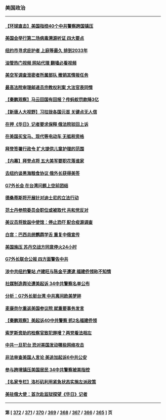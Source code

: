 ### 美国政治
---
#### [【环球直击】美国指控40个中共警察跨国镇压](../../pages/ncid1078159/n13976003.md?04192045) 
#### [美国会举行第二场病毒溯源听证 四大要点](../../pages/ncid1078159/n13975982.md?04192045) 
#### [纽约市寻求庇护者 上庭等最久 排到2033年](../../pages/ncid1078159/n13976140.md?04192045) 
#### [油管热门视频 网站代理 翻墙必看视频](http://138.2.39.72:81/youtube.html?epic-marker?04192045)
#### [美空军调查泄密者所属部队 撤销其情报任务](../../pages/ncid1078159/n13975986.md?04192045) 
#### [最高法院审理邮递员宗教权利案 大法官表同情](../../pages/ncid1078159/n13975885.md?04192045) 
#### [【秦鹏观察】马云回国有回报？传蚂蚁罚款降3亿](../../pages/ncid1078159/n13976022.md?04192045) 
#### [【新唐人大视野】习拉拢各国元首 关键点无人信](../../pages/ncid1078159/n13976014.md?04192045) 
#### [在押《华日》记者要求保释 俄法院驳回上诉](../../pages/ncid1078159/n13975907.md?04192045) 
#### [在美国买宝马、现代等电动车 无抵税资格](../../pages/ncid1078159/n13975953.md?04192045) 
#### [拜登签署行政令 扩大提供儿童护理的范围](../../pages/ncid1078159/n13975794.md?04192045) 
#### [【内幕】拜登点将 五大美军要职花落谁家](../../pages/ncid1078159/n13975822.md?04192045) 
#### [去纽约谈黑海粮食协议 俄外长获得美签](../../pages/ncid1078159/n13975867.md?04192045) 
#### [G7外长会 在台湾问题上空前团结](../../pages/ncid1078159/n13975874.md?04192045) 
#### [德桑蒂斯将开展针对迪士尼的立法行动](../../pages/ncid1078159/n13975800.md?04192045) 
#### [范士丹参院委员会职位或被取代 共和党反对](../../pages/ncid1078159/n13975842.md?04192045) 
#### [美议员将致函中使馆：停止恐吓 配合疫源调查](../../pages/ncid1078159/n13975849.md?04192045) 
#### [白宫：巴西总统鹦鹉学舌 重复中俄宣传](../../pages/ncid1078159/n13975839.md?04192045) 
#### [美国施压 苏丹交战方同意停火24小时](../../pages/ncid1078159/n13975788.md?04192045) 
#### [G7外长联合公报 四方面警告中共](../../pages/ncid1078159/n13975722.md?04192045) 
#### [涉中共纽约警站 卢建旺与陈金平遭逮 福建侨领称不知情](../../pages/ncid1078159/n13975436.md?04192045) 
#### [社媒制造舆论遭美起诉 34中共警察名单公布](../../pages/ncid1078159/n13975240.md?04192045) 
#### [分析：G7外长挺台湾 中共离间欧美梦碎](../../pages/ncid1078159/n13975177.md?04192045) 
#### [麦康奈尔重返美国参议院 就重要事务发言](../../pages/ncid1078159/n13975242.md?04192045) 
#### [【秦鹏观察】美起诉40中共警察 抓2名福建侨领](../../pages/ncid1078159/n13975287.md?04192045) 
#### [索罗斯资助的检察官致犯罪增？两党看法相左](../../pages/ncid1078159/n13975250.md?04192045) 
#### [中共一旦犯台 恐对美国发动哪些网络攻击](../../pages/ncid1078159/n13975203.md?04192045) 
#### [非法审查美国人言论 美追加起诉6中共公安](../../pages/ncid1078159/n13975195.md?04192045) 
#### [参与跨境镇压美国居民 34中共警察被美指控](../../pages/ncid1078159/n13975182.md?04192045) 
#### [【名家专栏】洛杉矶利用紧急状态实施左派政策](../../pages/ncid1078159/n13975004.md?04192045) 
#### [美驻俄大使：首次赴监狱探望《华日》记者](../../pages/ncid1078159/n13975116.md?04192045) 

---
#### 第 [ [372](./372.md?04192045) / [371](./371.md?04192045) / [370](./370.md?04192045) / [369](./369.md?04192045) / [368](./368.md?04192045) / [367](./367.md?04192045) / [366](./366.md?04192045) / [365](./365.md?04192045) ] 页
